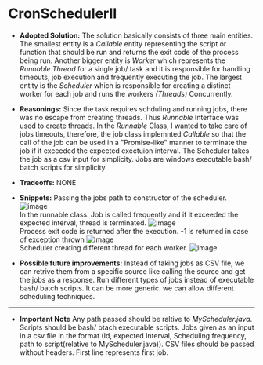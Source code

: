 # CronSchedulerII
* **Adopted Solution:** The solution basically consists of three main entities. The smallest entity is a _Callable_ entity representing the script or function
 that should be run and returns the exit code of the process being run. Another bigger entity is _Worker_ which represents the _Runnable Thread_ for a single job/ task and it is responsible for handling timeouts, job execution
and frequently executing the job. The largest entity is the _Scheduler_ which is responsible for creating a distinct worker for each job and runs the workers _(Threads)_ Concurrently. 

* **Reasonings:** Since the task requires schduling and running jobs, there was no escape from creating threads. Thus _Runnable_ Interface was used to create threads. In the _Runnable_ Class, I wanted to take care of jobs timeouts, therefore, the job class implemnted _Callable_ so 
that the call of the job can be used in a "Promise-like" manner to terminate the job if it exceeded the expected exectuion interval. The Scheduler takes the job as a csv input for simplicity. Jobs are windows executable bash/ batch scripts for simplicity.  

* **Tradeoffs:** NONE
* **Snippets:** Passing the jobs path to constructor of the scheduler. ![image](https://github.com/JrElaraby/CronSchedulerII/assets/64870535/82baff53-435b-46c6-8f75-0e417a55e662) <br />
In the runnable class. Job is called frequently and if it exceeded the expected interval, thread is terminated. ![image](https://github.com/JrElaraby/CronSchedulerII/assets/64870535/7dc8329e-04f8-43b8-a25f-59a4819a4e2b)<br />
  Process exit code is returned after the execution. -1 is returned in case of exception thrown ![image](https://github.com/JrElaraby/CronSchedulerII/assets/64870535/82c4b5fa-a923-4dc0-9f28-d8db96404421) <br />
Scheduler creating different thread for each worker. ![image](https://github.com/JrElaraby/CronSchedulerII/assets/64870535/f588712c-6725-4bb0-93cb-7a50d965113e)







* **Possible future improvements:**
  Instead of taking jobs as CSV file, we can retrive them from a specific source like calling the source and get the jobs as a response. Run different types of jobs instead of executable bash/ batch scripts. It can be more generic. we can allow different scheduling techniques.



----------------------------------------------------
* **Important Note** Any path passed should be raltive to _MyScheduler.java_. Scripts should be bash/ btach executable scripts. Jobs given as an input in a csv file in the format (Id, expected Interval, Scheduling frequency, path to script(relative to MyScheduler.java)). CSV files should be passed without headers. First line represents first job.  
